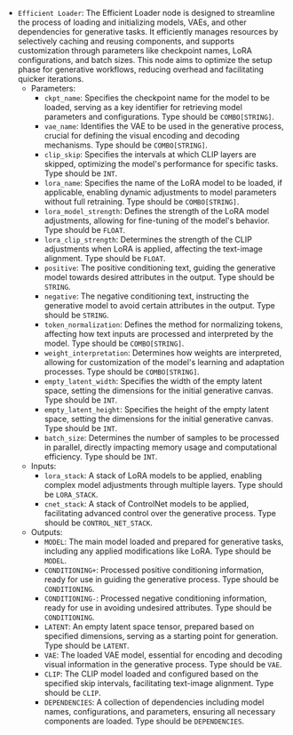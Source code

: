 - `Efficient Loader`: The Efficient Loader node is designed to streamline the process of loading and initializing models, VAEs, and other dependencies for generative tasks. It efficiently manages resources by selectively caching and reusing components, and supports customization through parameters like checkpoint names, LoRA configurations, and batch sizes. This node aims to optimize the setup phase for generative workflows, reducing overhead and facilitating quicker iterations.
    - Parameters:
        - `ckpt_name`: Specifies the checkpoint name for the model to be loaded, serving as a key identifier for retrieving model parameters and configurations. Type should be `COMBO[STRING]`.
        - `vae_name`: Identifies the VAE to be used in the generative process, crucial for defining the visual encoding and decoding mechanisms. Type should be `COMBO[STRING]`.
        - `clip_skip`: Specifies the intervals at which CLIP layers are skipped, optimizing the model's performance for specific tasks. Type should be `INT`.
        - `lora_name`: Specifies the name of the LoRA model to be loaded, if applicable, enabling dynamic adjustments to model parameters without full retraining. Type should be `COMBO[STRING]`.
        - `lora_model_strength`: Defines the strength of the LoRA model adjustments, allowing for fine-tuning of the model's behavior. Type should be `FLOAT`.
        - `lora_clip_strength`: Determines the strength of the CLIP adjustments when LoRA is applied, affecting the text-image alignment. Type should be `FLOAT`.
        - `positive`: The positive conditioning text, guiding the generative model towards desired attributes in the output. Type should be `STRING`.
        - `negative`: The negative conditioning text, instructing the generative model to avoid certain attributes in the output. Type should be `STRING`.
        - `token_normalization`: Defines the method for normalizing tokens, affecting how text inputs are processed and interpreted by the model. Type should be `COMBO[STRING]`.
        - `weight_interpretation`: Determines how weights are interpreted, allowing for customization of the model's learning and adaptation processes. Type should be `COMBO[STRING]`.
        - `empty_latent_width`: Specifies the width of the empty latent space, setting the dimensions for the initial generative canvas. Type should be `INT`.
        - `empty_latent_height`: Specifies the height of the empty latent space, setting the dimensions for the initial generative canvas. Type should be `INT`.
        - `batch_size`: Determines the number of samples to be processed in parallel, directly impacting memory usage and computational efficiency. Type should be `INT`.
    - Inputs:
        - `lora_stack`: A stack of LoRA models to be applied, enabling complex model adjustments through multiple layers. Type should be `LORA_STACK`.
        - `cnet_stack`: A stack of ControlNet models to be applied, facilitating advanced control over the generative process. Type should be `CONTROL_NET_STACK`.
    - Outputs:
        - `MODEL`: The main model loaded and prepared for generative tasks, including any applied modifications like LoRA. Type should be `MODEL`.
        - `CONDITIONING+`: Processed positive conditioning information, ready for use in guiding the generative process. Type should be `CONDITIONING`.
        - `CONDITIONING-`: Processed negative conditioning information, ready for use in avoiding undesired attributes. Type should be `CONDITIONING`.
        - `LATENT`: An empty latent space tensor, prepared based on specified dimensions, serving as a starting point for generation. Type should be `LATENT`.
        - `VAE`: The loaded VAE model, essential for encoding and decoding visual information in the generative process. Type should be `VAE`.
        - `CLIP`: The CLIP model loaded and configured based on the specified skip intervals, facilitating text-image alignment. Type should be `CLIP`.
        - `DEPENDENCIES`: A collection of dependencies including model names, configurations, and parameters, ensuring all necessary components are loaded. Type should be `DEPENDENCIES`.

